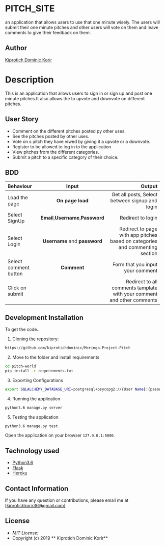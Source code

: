 # PITCH_SITE
an application that allows users to use that one minute wisely. The users will submit their one minute pitches and other users will vote on them and leave comments to give their feedback on them.
## Author 

[Kiprotich Dominic Korir](https://github.com/kiprotichdominic)

# Description

This is an application that allows users to sign  in or sign up and post one minute pitches.It also allows the to upvote and downvote on different pitches.
## User Story

* Comment on the different pitches posted py other uses.
* See the pitches posted by other uses.
* Vote on s pitch they have viwed by giving it a upvote or a downvote.
* Register to be allowed to log in to the application
* View pitches from the different categories.
* Submit a pitch to a specific category of their choice.

## BDD
| Behaviour | Input | Output |
| :---------------- | :---------------: | ------------------: |
| Load the page | **On page load** | Get all posts, Select between signup and login|
| Select SignUp| **Email**,**Username**,**Password** | Redirect to login|
| Select Login | **Username** and **password** | Redirect to page with app pitches based on categories and commenting section|
| Select comment button | **Comment** | Form that you input your comment|
| Click on submit |  | Redirect to all comments tamplate with your comment and other comments|



## Development Installation
To get the code..

1. Cloning the repository:
  ```bash
  https://github.com/kiprotichdominic/Moringa-Project-Pitch
  ```
2. Move to the folder and install requirements
  ```bash
  cd pitch-world
  pip install -r requirements.txt
  ```
3. Exporting Configurations
  ```bash
  export SQLALCHEMY_DATABASE_URI=postgresql+psycopg2://{User Name}:{password}@localhost/{database name}
  ```
4. Running the application
  ```bash
  python3.6 manage.py server
  ```
5. Testing the application
  ```bash
  python3.6 manage.py test
  ```
Open the application on your browser `127.0.0.1:5000`.

## Technology used

* [Python3.6](https://www.python.org/)
* [Flask](http://flask.pocoo.org/)
* [Heroku](https://heroku.com)

## Contact Information 

If you have any question or contributions, please email me at [kiprotichkorir36@gmail.com]

## License
* *MIT License:*
* Copyright (c) 2019 ** Kiprotich Dominic Korir**